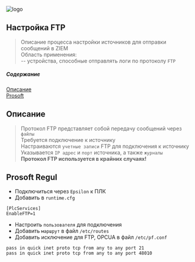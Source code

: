 ![logo](/static/images/logo.png)

##  Настройка FTP 
> Описание процесса настройки источников для отправки сообщений в ZIEM  
Область применения:  
-- устройства, способные отправлять логи по протоколу `FTP`  

##### Содержание  
[Описание](#info)  
[Prosoft](#prosoft)  

<a name="info"/>  

## Описание  
</a>  

> Протокол FTP представляет собой передачу сообщений через `файлы`  
> Требуется подключение к источнику   
> Настраиваются `учетные записи` FTP для подключения к источнику  
> Указывается `IP адрес` и `порт` источника, а также `журналы`  
> **Протокол FTP используется в крайних случаях!**  

<a name="prosoft"/>  

## Prosoft Regul  
</a>  

- Подключиться через `Epsilon` к ПЛК  
- Добавить в `runtime.cfg`
```
[PlcServices]
EnableFTP=1
```
- Настроить `пользователя` для подключения  
- Добавить `маршрут` в файл `/etc/routes`   
- Добавить исключение для FTP, OPCUA в файл `/etc/pf.conf`
```
pass in quick inet proto tcp from any to any port 21
pass in quick inet proto tcp from any to any port 48010
```   
